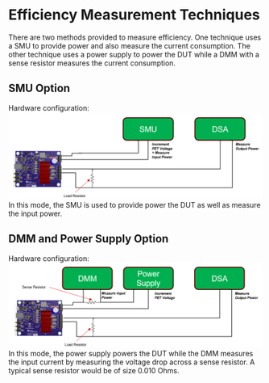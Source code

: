 # Efficiency Measurement Techniques
There are two methods provided to measure efficiency. One technique uses a SMU to provide power and also measure the current consumption. The other technique uses a power supply to power the DUT while a DMM with a sense resistor measures the current consumption.

## SMU Option
Hardware configuration: ![Efficiency SMU Setup](../meas-images/efficiency-smu-option.png)
In this mode, the SMU is used to provide power the DUT as well as measure the input power. 

## DMM and Power Supply Option
Hardware configuration: ![Efficiency DMM Setup](../meas-images/efficiency-dmm-option.png)
In this mode, the power supply powers the DUT while the DMM measures the input current by measuring the voltage drop across a sense resistor. A typical sense resistor would be of size 0.010 Ohms.
